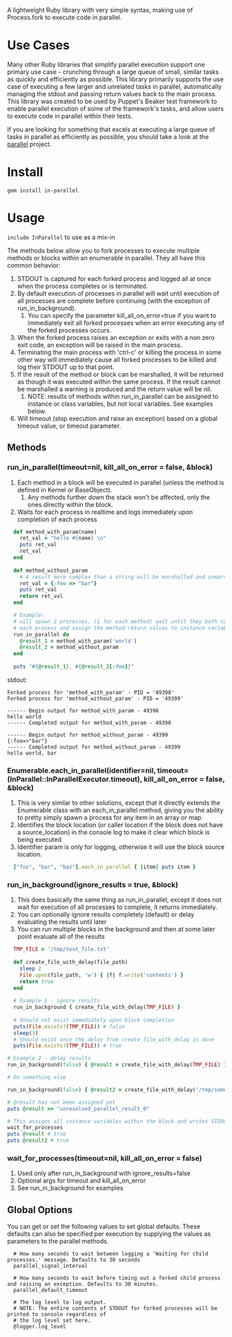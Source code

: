 
A lightweight Ruby library with very simple syntax, making use of Process.fork to execute code in parallel.

# Use Cases
Many other Ruby libraries that simplify parallel execution support one primary use case - crunching through a large queue of small, similar tasks as quickly and efficiently as possible.  This library primarily supports the use case of executing a few larger and unrelated tasks in parallel, automatically managing the stdout and passing return values back to the main process. This library was created to be used by Puppet's Beaker test framework to enable parallel execution of some of the framework's tasks, and allow users to execute code in parallel within their tests.

If you are looking for something that excels at executing a large queue of tasks in parallel as efficiently as possible, you should take a look at the [parallel](https://github.com/grosser/parallel) project.

# Install
```gem install in-parallel```

# Usage
```include InParallel``` to use as a mix-in

The methods below allow you to fork processes to execute multiple methods or blocks within an enumerable in parallel.  They all have this common behavior:

1. STDOUT is captured for each forked process and logged all at once when the process completes or is terminated.
1. By default execution of processes in parallel will wait until execution of all processes are complete before continuing (with the exception of run_in_background).
    1. You can specify the parameter kill_all_on_error=true if you want to immediately exit all forked processes when an error executing any of the forked processes occurs.
1. When the forked process raises an exception or exits with a non zero exit code, an exception will be raised in the main process.
1. Terminating the main process with 'ctrl-c' or killing the process in some other way will immediately cause all forked processes to be killed and log their STDOUT up to that point.
1. If the result of the method or block can be marshalled, it will be returned as though it was executed within the same process.  If the result cannot be marshalled a warning is produced and the return value will be nil.
    1. NOTE: results of methods within run_in_parallel can be assigned to instance or class variables, but not local variables.  See examples below.
1. Will timeout (stop execution and raise an exception) based on a global timeout value, or timeout parameter.

## Methods
### run_in_parallel(timeout=nil, kill_all_on_error = false, &block)
1. Each method in a block will be executed in parallel (unless the method is defined in Kernel or BaseObject).
    1. Any methods further down the stack won't be affected, only the ones directly within the block.
1. Waits for each process in realtime and logs immediately upon completion of each process

```ruby
  def method_with_param(name)
    ret_val = "hello #{name} \n"
    puts ret_val
    ret_val
  end
  
  def method_without_param
    # A result more complex than a string will be marshalled and unmarshalled and work
    ret_val = {:foo => "bar"}
    puts ret_val
    return ret_val
  end

  # Example:
  # will spawn 2 processes, (1 for each method) wait until they both complete, log chunked STDOUT/STDERR for
  # each process and assign the method return values to instance variables:
  run_in_parallel do
    @result_1 = method_with_param('world')
    @result_2 = method_without_param
  end
  
  puts "#{@result_1}, #{@result_2[:foo]}"
```
stdout:
```
Forked process for 'method_with_param' - PID = '49398'
Forked process for 'method_without_param' - PID = '49399'

------ Begin output for method_with_param - 49398
hello world
------ Completed output for method_with_param - 49398

------ Begin output for method_without_param - 49399
{:foo=>"bar"}
------ Completed output for method_without_param - 49399
hello world, bar
```
### Enumerable.each_in_parallel(identifier=nil, timeout=(InParallel::InParallelExecutor.timeout), kill_all_on_error = false, &block)
1. This is very similar to other solutions, except that it directly extends the Enumerable class with an each_in_parallel method, giving you the ability to pretty simply spawn a process for any item in an array or map.
1. Identifies the block location (or caller location if the block does not have a source_location) in the console log to make it clear which block is being executed
1. Identifier param is only for logging, otherwise it will use the block source location.

```ruby
  ["foo", "bar", "baz"].each_in_parallel { |item| puts item }
```

### run_in_background(ignore_results = true, &block)
1. This does basically the same thing as run_in_parallel, except it does not wait for execution of all processes to complete, it returns immediately.
1. You can optionally ignore results completely (default) or delay evaluating the results until later
1. You can run multiple blocks in the background and then at some later point evaluate all of the results

```ruby
  TMP_FILE = '/tmp/test_file.txt'
  
  def create_file_with_delay(file_path)
    sleep 2
    File.open(file_path, 'w') { |f| f.write('contents') }
    return true
  end
  
  # Example 1 - ignore results
  run_in_background { create_file_with_delay(TMP_FILE) }
  
  # Should not exist immediately upon block completion
  puts(File.exists?(TMP_FILE)) # false
  sleep(3)
  # Should exist once the delay from create_file_with_delay is done
  puts(File.exists?(TMP_FILE)) # true
  ```
  ```ruby
  # Example 2 - delay results
  run_in_background(false) { @result = create_file_with_delay(TMP_FILE) }
  
  # Do something else
  
  run_in_background(false) { @result2 = create_file_with_delay('/tmp/someotherfile.txt') }
  
  # @result has not been assigned yet
  puts @result >> "unresolved_parallel_result_0"
  
  # This assigns all instance variables within the block and writes STDOUT and STDERR from the process to console.
  wait_for_processes
  puts @result # true
  puts @result2 # true
  
```

### wait_for_processes(timeout=nil, kill_all_on_error = false)
1. Used only after run_in_background with ignore_results=false
1. Optional args for timeout and kill_all_on_error
1. See run_in_background for examples

## Global Options
You can get or set the following values to set global defaults.  These defaults can also be specified per execution by supplying the values as parameters to the parallel methods.
```
  # How many seconds to wait between logging a 'Waiting for child processes.' message. Defaults to 30 seconds
  parallel_signal_interval

  # How many seconds to wait before timing out a forked child process and raising an exception. Defaults to 30 minutes.
  parallel_default_timeout

  # The log level to log output.
  # NOTE: The entire contents of STDOUT for forked processes will be printed to console regardless of
  # the log level set here.
  @logger.log_level
```

